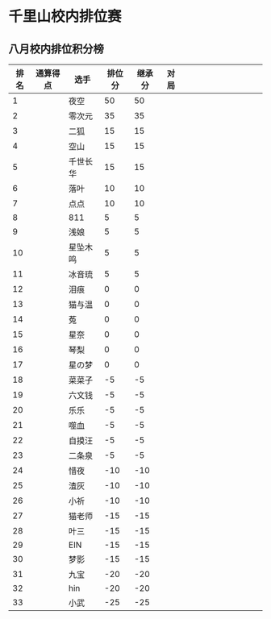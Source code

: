 # 千里山校内排位赛

## 八月校内排位积分榜

| 排名 | 通算得点   | 选手             | 排位分 | 继承分     | 对局  |    |    |    |    |    |    |    |    |    |    |
| ---- | ---------- | ---------------- | ------ | ---------- | -------- |-------- |-------- |-------- |-------- |-------- |-------- |-------- |-------- |-------- |-------- |
1||夜空|50|50|||||||||||||||||||||||||||||||||||||
2||零次元|35|35|||||||||||||||||||||||||||||||||||||
3||二狐|15|15|||||||||||||||||||||||||||||||||||||
4||空山|15|15|||||||||||||||||||||||||||||||||||||
5||千世长华|15|15|||||||||||||||||||||||||||||||||||||
6||落叶|10|10|||||||||||||||||||||||||||||||||||||
7||点点|10|10|||||||||||||||||||||||||||||||||||||
8||811|5|5|||||||||||||||||||||||||||||||||||||
9||浅娘|5|5|||||||||||||||||||||||||||||||||||||
10||星坠木鸣|5|5|||||||||||||||||||||||||||||||||||||
11||冰音琉|5|5|||||||||||||||||||||||||||||||||||||
12||泪痕|0|0|||||||||||||||||||||||||||||||||||||
13||猫与温|0|0|||||||||||||||||||||||||||||||||||||
14||菟|0|0|||||||||||||||||||||||||||||||||||||
15||星奈|0|0|||||||||||||||||||||||||||||||||||||
16||琴梨|0|0|||||||||||||||||||||||||||||||||||||
17||星の梦|0|0|||||||||||||||||||||||||||||||||||||
18||菜菜子|-5|-5|||||||||||||||||||||||||||||||||||||
19||六文钱|-5|-5|||||||||||||||||||||||||||||||||||||
20||乐乐|-5|-5|||||||||||||||||||||||||||||||||||||
21||噬血|-5|-5|||||||||||||||||||||||||||||||||||||
22||自摸汪|-5|-5|||||||||||||||||||||||||||||||||||||
23||二条泉|-5|-5|||||||||||||||||||||||||||||||||||||
24||惜夜|-10|-10|||||||||||||||||||||||||||||||||||||
25||渣灰|-10|-10|||||||||||||||||||||||||||||||||||||
26||小祈|-10|-10|||||||||||||||||||||||||||||||||||||
27||猫老师|-15|-15|||||||||||||||||||||||||||||||||||||
28||叶三|-15|-15|||||||||||||||||||||||||||||||||||||
29||EIN|-15|-15|||||||||||||||||||||||||||||||||||||
30||梦影|-15|-15|||||||||||||||||||||||||||||||||||||
31||九宝|-20|-20|||||||||||||||||||||||||||||||||||||
32||hin|-20|-20|||||||||||||||||||||||||||||||||||||
33||小武|-25|-25|||||||||||||||||||||||||||||||||||||
